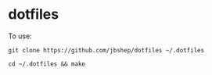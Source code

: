 # dotfiles

To use:

`git clone https://github.com/jbshep/dotfiles ~/.dotfiles`

`cd ~/.dotfiles && make`

